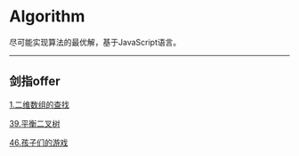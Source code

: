 # Algorithm

尽可能实现算法的最优解，基于JavaScript语言。

---

## 剑指offer

[1.二维数组的查找](./剑指offer/1.二维数组的查找/README.md)

[39.平衡二叉树](https://github.com/starkmage/Algorithm/tree/master/%E5%89%91%E6%8C%87offer/39.%E5%B9%B3%E8%A1%A1%E4%BA%8C%E5%8F%89%E6%A0%91)

[46.孩子们的游戏](https://github.com/starkmage/Algorithm/tree/master/%E5%89%91%E6%8C%87offer/46.%E5%AD%A9%E5%AD%90%E4%BB%AC%E7%9A%84%E6%B8%B8%E6%88%8F)
